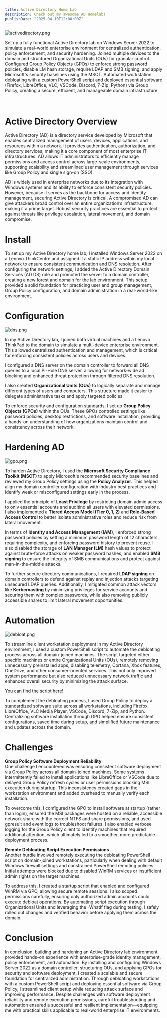 ```yaml
---
title: Active Directory Home Lab
description: Check out my awesome AD Homelab!  
publishDate: "2025-04-10T12:00:00Z"
---
```


![activedirectory.png](./active-directory.png) 

Set up a fully functional Active Directory lab on Windows Server 2022 to simulate a real-world enterprise environment for centralized authentication, policy enforcement, and security hardening. Joined multiple devices to the domain and structured Organizational Units (OUs) for granular control. Configured Group Policy Objects (GPOs) to enforce strong password policies, disable LM hash storage, require LDAP and SMB signing, and apply Microsoft's security baselines using the MSCT. Automated workstation debloating with a custom PowerShell script and deployed essential software (Firefox, LibreOffice, VLC, VSCode, Discord, 7-Zip, Python) via Group Policy, creating a secure, efficient, and manageable domain infrastructure. <br><br><br>

# Active Directory Overview
Active Directory (AD) is a directory service developed by Microsoft that enables centralized management of users, devices, applications, and resources within a network. It provides authentication, authorization, and directory services, making it a core component of most enterprise IT infrastructures. AD allows IT administrators to efficiently manage permissions and access control across large-scale environments, supporting scalability and streamlined user management through services like Group Policy and single sign-on (SSO).

AD is widely used in enterprise networks due to its integration with Windows systems and its ability to enforce consistent security policies. However, because it serves as the backbone for access and identity management, securing Active Directory is critical. A compromised AD can give attackers broad control over an entire organization’s infrastructure, making it a prime target. Robust security practices are essential to protect against threats like privilege escalation, lateral movement, and domain compromise.

# Install
To set up my Active Directory home lab, I installed Windows Server 2022 on a Lenovo ThinkCentre and assigned it a static IP address within my local network to ensure consistent communication and DNS resolution. After configuring the network settings, I added the Active Directory Domain Services (AD DS) role and promoted the server to a domain controller, creating a new forest and domain for the lab environment. This setup provided a solid foundation for practicing user and group management, Group Policy configuration, and domain administration in a real-world-like environment.

# Configuration
![dns.png](./dns.png)

In my Active Directory lab, I joined both virtual machines and a Lenovo ThinkPad to the domain to simulate a multi-device enterprise environment. This allowed centralized authentication and management, which is critical for enforcing consistent policies across users and devices.

I configured a DNS server on the domain controller to forward all DNS queries to a local Pi-Hole DNS server, allowing for network-wide ad blocking and enhanced threat protection through filtered DNS resolution.

I also created **Organizational Units (OUs)** to logically separate and manage different types of users and computers. This structure made it easier to delegate administrative tasks and apply targeted policies.

To enforce security and configuration standards, I set up **Group Policy Objects (GPOs)** within the OUs. These GPOs controlled settings like password policies, desktop restrictions, and software installation, providing a hands-on understanding of how organizations maintain control and consistency across their network.

# Hardening AD
![gpo.png](./gpo.png)

To harden Active Directory, I used the **Microsoft Security Compliance Toolkit (MSCT)** to apply Microsoft's recommended security baselines and reviewed my Group Policy settings using the **Policy Analyzer**. This helped align my domain controller configuration with industry best practices and identify weak or misconfigured settings early in the process.

I applied the principle of **Least Privilege** by restricting domain admin access to only essential accounts and auditing all users with elevated permissions. I also implemented a **Tiered Access Model (Tier 0, 1, 2)** and **Role-Based Access Control** to better isolate administrative roles and reduce risk from lateral movement.

In terms of **Identity and Access Management (IAM)**, I enforced strong password policies by setting a minimum password length of 12 characters, requiring complexity, and enforcing password history to prevent reuse. I also disabled the storage of **LAN Manager (LM)** hash values to protect against brute-force attacks on weaker password hashes, and enabled **SMB signing** to ensure the integrity of SMB communications and protect against man-in-the-middle attacks.

To further secure directory communications, I required **LDAP signing** on domain controllers to defend against replay and injection attacks targeting unsecured LDAP queries. Additionally, I mitigated common attack vectors like **Kerberoasting** by minimizing privileges for service accounts and securing them with complex passwords, while also removing publicly accessible shares to limit lateral movement opportunities.

# Automation
![debloat.png](./debloat.png)

To streamline client workstation deployment in my Active Directory environment, I used a custom PowerShell script to automate the debloating process across all domain-joined machines. The script targeted either specific machines or entire Organizational Units (OUs), remotely removing unnecessary preinstalled apps, disabling telemetry, Cortana, Xbox features, OneDrive, and other consumer-oriented services. This not only improved system performance but also reduced unnecessary network traffic and enhanced overall security by minimizing the attack surface. 

You can find the script [here!](https://github.com/saqibmaj/AD-winDebloat)

To complement the debloating process, I used Group Policy to deploy a standardized software suite across all workstations, including Firefox, LibreOffice, VLC Media Player, VSCode, Discord, 7-Zip, and Python. Centralizing software installation through GPO helped ensure consistent configurations, saved time during setup, and simplified future maintenance and updates across the domain.

# Challenges
**Group Policy Software Deployment Reliability** <br>
One challenge I encountered was ensuring consistent software deployment via Group Policy across all domain-joined machines. Some systems intermittently failed to install applications like LibreOffice or VSCode due to delayed Group Policy refresh cycles or user permissions blocking MSI execution during startup. This inconsistency created gaps in the workstation environment and added overhead to manually verify each installation.

To overcome this, I configured the GPO to install software at startup (rather than login), ensured the MSI packages were hosted on a reliable, accessible network share with the correct NTFS and share permissions, and used gpresult and event logs to troubleshoot failures. I also enabled verbose logging for the Group Policy client to identify machines that required additional attention, which ultimately led to a smoother, more predictable deployment process.

**Remote Debloating Script Execution Permissions** <br>
Another hurdle involved remotely executing the debloating PowerShell script on domain-joined workstations, particularly when dealing with default Windows firewall settings and constrained PowerShell remoting policies. Initial attempts were blocked due to disabled WinRM services or insufficient admin rights on the target machines.

To address this, I created a startup script that enabled and configured WinRM via GPO, allowing secure remote sessions. I also scoped permissions carefully, ensuring only authorized admin accounts could execute debloat operations. By automating script execution through Organizational Units and leveraging the -WhatIf flag during testing, I safely rolled out changes and verified behavior before applying them across the domain.

# Conclusion
In conclusion, building and hardening an Active Directory lab environment provided hands-on experience with enterprise-grade identity management, policy enforcement, and automation. By installing and configuring Windows Server 2022 as a domain controller, structuring OUs, and applying GPOs for security and software deployment, I created a scalable and secure foundation for centralized administration. Through debloating workstations with a custom PowerShell script and deploying essential software via Group Policy, I streamlined client setup while reducing attack surface and improving performance. Despite challenges with software deployment reliability and remote execution permissions, careful troubleshooting and automation ensured a successful and resilient implementation—equipping me with practical skills applicable to real-world enterprise IT environments.
